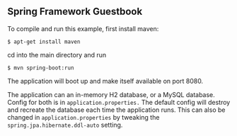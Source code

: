 Spring Framework Guestbook
--------------------------

To compile and run this example, first install maven:

`$ apt-get install maven`

cd into the main directory and run

`$ mvn spring-boot:run`

The application will boot up and make itself available on port 8080.

The application can an in-memory H2 database, or a MySQL database. 
Config for both is in `application.properties.` The default config
will destroy and recreate the database each time the application
runs. This can also be changed in `application.properties` by tweaking
the `spring.jpa.hibernate.ddl-auto` setting.